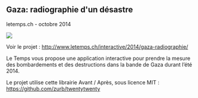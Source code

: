 ## Gaza: radiographie d'un désastre
letemps.ch - octobre 2014

![](/http://www.letemps.ch/r/Le_Temps/Quotidien/2014/10/03/Suisse/ImagesWeb/screen--672x359.jpg)

Voir le projet : http://www.letemps.ch/interactive/2014/gaza-radiographie/

Le Temps vous propose une application interactive pour prendre la mesure des bombardements et des destructions dans la bande de Gaza durant l’été 2014.

Le projet utilise cette librairie Avant / Après, sous licence MIT :
https://github.com/zurb/twentytwenty


